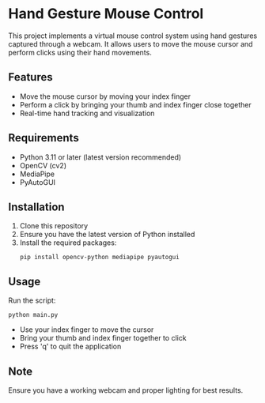 # Hand Gesture Mouse Control

This project implements a virtual mouse control system using hand gestures captured through a webcam. It allows users to move the mouse cursor and perform clicks using their hand movements.

## Features

- Move the mouse cursor by moving your index finger
- Perform a click by bringing your thumb and index finger close together
- Real-time hand tracking and visualization

## Requirements

- Python 3.11 or later (latest version recommended)
- OpenCV (cv2)
- MediaPipe
- PyAutoGUI

## Installation

1. Clone this repository
2. Ensure you have the latest version of Python installed
3. Install the required packages:
   ```
   pip install opencv-python mediapipe pyautogui
   ```

## Usage

Run the script:
```
python main.py
```

- Use your index finger to move the cursor
- Bring your thumb and index finger together to click
- Press 'q' to quit the application

## Note

Ensure you have a working webcam and proper lighting for best results.

